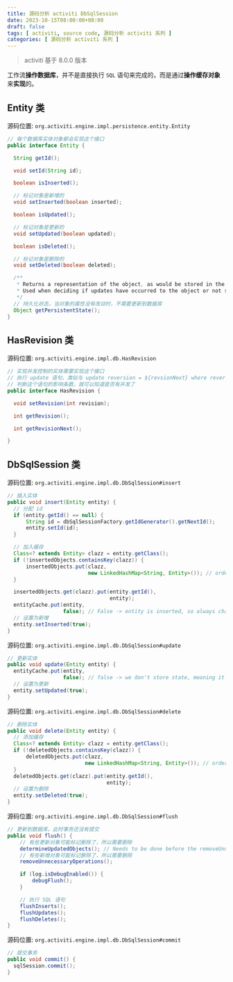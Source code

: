 ```yaml
---
title: 源码分析 activiti DbSqlSession
date: 2023-10-15T08:00:00+08:00
draft: false
tags: [ activiti, source code, 源码分析 activiti 系列 ]
categories: [ 源码分析 activiti 系列 ]
---
```


> activiti 基于 8.0.0 版本

工作流**操作数据库**，并不是直接执行 `SQL` 语句来完成的，而是通过**操作缓存对象**来**实现**的。

## Entity 类

源码位置: `org.activiti.engine.impl.persistence.entity.Entity`

```java
// 每个数据库实体对象都会实现这个接口
public interface Entity {

  String getId();

  void setId(String id);

  boolean isInserted();

  // 标记对象是新增的
  void setInserted(boolean inserted);

  boolean isUpdated();

  // 标记对象是更新的
  void setUpdated(boolean updated);

  boolean isDeleted();

  // 标记对象是删除的
  void setDeleted(boolean deleted);

  /**
   * Returns a representation of the object, as would be stored in the database.
   * Used when deciding if updates have occurred to the object or not since it was last loaded.
   */
  // 持久化状态，当对象的属性没有改动时，不需要更新到数据库
  Object getPersistentState();
}
```

## HasRevision 类

源码位置: `org.activiti.engine.impl.db.HasRevision`

```java
// 实现并发控制的实体需要实现这个接口
// 执行 update 语句，类似与 update reversion = ${revsionNext} where reversion = ${reversion}
// 判断这个语句的影响条数，就可以知道是否有并发了
public interface HasRevision {

  void setRevision(int revision);

  int getRevision();

  int getRevisionNext();

}
```

## DbSqlSession 类

源码位置: `org.activiti.engine.impl.db.DbSqlSession#insert`

```java
// 插入实体
public void insert(Entity entity) {
  // 分配 id
  if (entity.getId() == null) {
      String id = dbSqlSessionFactory.getIdGenerator().getNextId();
      entity.setId(id);
  }

  // 加入缓存
  Class<? extends Entity> clazz = entity.getClass();
  if (!insertedObjects.containsKey(clazz)) {
      insertedObjects.put(clazz,
                          new LinkedHashMap<String, Entity>()); // order of insert is important, hence LinkedHashMap
  }

  insertedObjects.get(clazz).put(entity.getId(),
                                 entity);
  entityCache.put(entity,
                  false); // False -> entity is inserted, so always changed
  // 设置为新增
  entity.setInserted(true);
}
```

源码位置: `org.activiti.engine.impl.db.DbSqlSession#update`

```java
// 更新实体
public void update(Entity entity) {
  entityCache.put(entity,
                  false); // false -> we don't store state, meaning it will always be seen as changed
  // 设置为更新                
  entity.setUpdated(true);
}
```

源码位置: `org.activiti.engine.impl.db.DbSqlSession#delete`

```java
// 删除实体
public void delete(Entity entity) {
  // 添加缓存
  Class<? extends Entity> clazz = entity.getClass();
  if (!deletedObjects.containsKey(clazz)) {
      deletedObjects.put(clazz,
                         new LinkedHashMap<String, Entity>()); // order of insert is important, hence LinkedHashMap
  }
  deletedObjects.get(clazz).put(entity.getId(),
                                entity);
  // 设置为删除
  entity.setDeleted(true);
}
```

源码位置: `org.activiti.engine.impl.db.DbSqlSession#flush`

```java
// 更新到数据库，此时事务还没有提交
public void flush() {
    // 有些更新对象可能标记删除了，所以需要删除
    determineUpdatedObjects(); // Needs to be done before the removeUnnecessaryOperations, as removeUnnecessaryOperations will remove stuff from the cache
    // 有些新增对象可能标记删除了，所以需要删除
    removeUnnecessaryOperations();

    if (log.isDebugEnabled()) {
        debugFlush();
    }

    // 执行 SQL 语句 
    flushInserts();
    flushUpdates();
    flushDeletes();
}
```

源码位置: `org.activiti.engine.impl.db.DbSqlSession#commit`

```java
// 提交事务
public void commit() {
  sqlSession.commit();
}
```